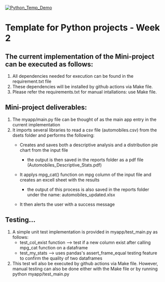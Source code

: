 [![Python_Temp_Demo](https://github.com/nogibjj/oo46_Python_Temp/actions/workflows/actions.yml/badge.svg)][def]

# Template for Python projects - Week 2

## The current implementation of the Mini-project can be executed as follows:

1. All dependencies needed for execution can be found in the requirement.txt file
2. These dependencies will be installed  by github actions via Make file.
3. Please refer the requirements.txt for manual intallations: use Make file. 

## Mini-project deliverables:
1. The myapp/main.py file can be thought of as the main app entry in the current implementation
2. It imports several libraries to read a csv file (automobiles.csv) from the dsets folder and performs the following:
    * Creates and saves both a descriptive analysis and a distribution pie chart from the input file
        * the output is then saved in the reports folder as a pdf file (Automobiles_Descriptive_Stats.pdf)
    * It applys mpg_cat() function on mpg column of the input file and creates an excell sheet with the results
        * the output of this process is also saved in the reports folder under the name: automobiles_updated.xlsx
   
    * It then alerts the user with a success message

## Testing...
1. A simple unit test implementation is provided in myapp/test_main.py as follows:
    * test_col_exist function --> test if a new column exist after calling mpg_cat function on a dataframe
    * test_my_stats --> uses pandas's assert_frame_equal testing feature to confirm the quality of two dataframes
2. This test wll also be executed by github actions via Make file. However, manual testing can also be done either with the Make file or by running python myapp/test_main.py


[def]: https://github.com/nogibjj/oo46_Python_Temp/actions/workflows/actions.yml
